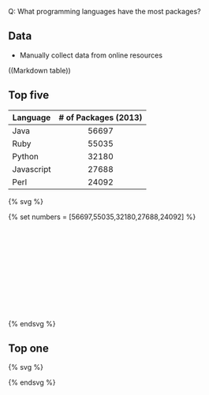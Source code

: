 Q: What programming languages have the most packages?

## Data

* Manually collect data from online resources

((Markdown table))

## Top five
| Language | # of Packages (2013)|
| ---------|:-------------:|
| Java          | 56697|
| Ruby          | 55035|
| Python        | 32180|
| Javascript    | 27688|
| Perl		| 24092|

{% svg %}

<!-- barchart with five bars -->
{% set numbers = [56697,55035,32180,27688,24092] %}
<svg width="500" height="200">
{% for number in numbers %}
    <rect x="{{loop.index * 20}}" width="17" height="{{number/1000}}" style="fill:rgb(0,0,255);stroke-width:3;stroke:rgb(0,0,0)" />
{% endfor %}
</svg>
{% endsvg %}

## Top one

{% svg %}
<!-- same barchart, but the top is highlighted, using css -->
<rect x="0" width="20" height="57" style="fill:rgb(0,125,255);stroke-width:3;stroke:rgb(0,0,0)" />
<rect x="22" width="20" height="55" style="fill:rgb(0,0,255);stroke-width:3;stroke:rgb(0,0,0)" />
<rect x="44" width="20" height="32" style="fill:rgb(0,0,255);stroke-width:3;stroke:rgb(0,0,0)" />
<rect x="66" width="20" height="28" style="fill:rgb(0,0,255);stroke-width:3;stroke:rgb(0,0,0)" />
<rect x="88" width="20" height="24" style="fill:rgb(0,0,255);stroke-width:3;stroke:rgb(0,0,0)" />

{% endsvg %}
